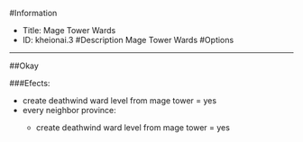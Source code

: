 #Information
 - Title: Mage Tower Wards
 - ID: kheionai.3
#Description
Mage Tower Wards
#Options

___
##Okay

###Efects:<ul><li>create deathwind ward level from mage tower = yes</li><li>every neighbor province:</li><ul><li>create deathwind ward level from mage tower = yes</li></ul></ul>
